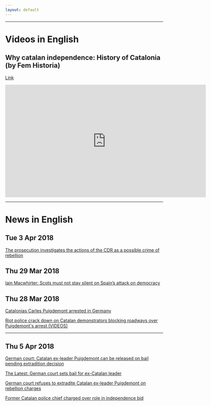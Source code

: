 ```yaml
---
layout: default
---
```


* * *

# Videos in English

<!--
<iframe width="420" height="315" src="http://www.youtube.com/embed/dQw4w9WgXcQ" frameborder="0" allowfullscreen></iframe>
-->

## Why catalan independence: History of Catalonia (by Fem Historia)

[Link](https://vimeo.com/262109475)

<iframe src="https://player.vimeo.com/video/262109475" width="640" height="360" frameborder="0" webkitallowfullscreen mozallowfullscreen allowfullscreen></iframe>


* * *

# News in English

## Tue  3 Apr 2018

[The prosecution investigates the actions of the CDR as a possible crime of rebellion](http://www.turkeytelegraph.com/politics/the-prosecution-investigates-the-actions-of-the-cdr-as-a-possible-crime-of-rebellion-h16888.html)

## Thu 29 Mar 2018

[Iain Macwhirter: Scots must not stay silent on Spain’s attack on democracy](http://www.heraldscotland.com/news/16120265.Iain_Macwhirter__Scots_must_not_stay_silent_on_Spain___s_attack_on_democracy/)

## Thu 28 Mar 2018

[Catalonias Carles Puigdemont arrested in Germany](https://www.politico.com/www.politico.eu/article/carles-puigdemont-catalonia-arrested-germany/?ref=hvper.com&utm_source=hvper.com&utm_medium=website)

[Riot police crack down on Catalan demonstrators blocking roadways over Puigdemont's arrest (VIDEOS)](https://www.rt.com/news/422483-catalonia-clashes-police-protesters/?ref=hvper.com&utm_source=hvper.com&utm_medium=website)

* * *

## Thu  5 Apr 2018

[German court: Catalan ex-leader Puigdemont can be released on bail pending extradition decision](https://www.washingtonpost.com/world/europe/german-court-catalan-ex-leader-puigdemont-can-be-released-on-bail-pending-extradition-decision/2018/04/05/a8a097be-38f2-11e8-af3c-2123715f78df_story.html?ref=hvper.com&utm_source=hvper.com&utm_medium=website)

[The Latest: German court sets bail for ex-Catalan leader](http://abcnews.go.com/International/wireStory/latest-catalan-leader-pens-open-letter-prison-54252041?ref=hvper.com&utm_source=hvper.com&utm_medium=website)

[German court refuses to extradite Catalan ex-leader Puigdemont on rebellion charges](https://www.rt.com/news/423317-catalonias-ex-president-released/?ref=hvper.com&utm_source=hvper.com&utm_medium=website)

[Former Catalan police chief charged over role in independence bid](https://www.theguardian.com/world/2018/apr/05/former-catalan-police-chief-charged-over-role-in-independence-bid)

